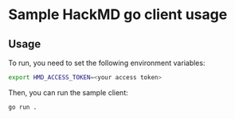 # Sample HackMD go client usage

## Usage

To run, you need to set the following environment variables:

```bash
export HMD_ACCESS_TOKEN=<your access token>
```

Then, you can run the sample client:

```bash
go run .
```
